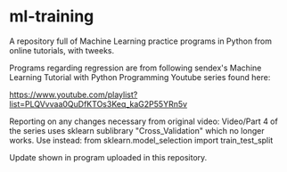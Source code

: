 # ml-training
A repository full of Machine Learning practice programs in Python from online tutorials, with tweeks.

Programs regarding regression are from following sendex's Machine Learning Tutorial with Python Programming Youtube series found here:

https://www.youtube.com/playlist?list=PLQVvvaa0QuDfKTOs3Keq_kaG2P55YRn5v

Reporting on any changes necessary from original video:
  Video/Part 4 of the series uses sklearn sublibrary "Cross_Validation" which no longer works.
  Use instead:
    from sklearn.model_selection import train_test_split
    
  Update shown in program uploaded in this repository.
